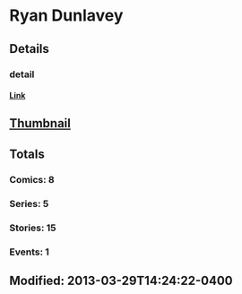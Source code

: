 # Ryan  Dunlavey 
## Details
### detail
#### [Link](http://marvel.com/comics/creators/10025/ryan_dunlavey?utm_campaign=apiRef&utm_source=225578a89fc76f3d20fbffda5d17a88d)
## [Thumbnail](http://i.annihil.us/u/prod/marvel/i/mg/b/90/4bb45e30da60d.jpg)
## Totals
### Comics: 8
### Series: 5
### Stories: 15
### Events: 1
## Modified: 2013-03-29T14:24:22-0400